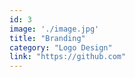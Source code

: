 ```yaml
---
id: 3
image: './image.jpg'
title: "Branding"
category: "Logo Design"
link: "https://github.com"
---
```

